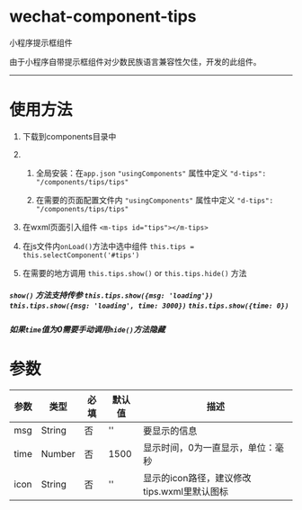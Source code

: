 # wechat-component-tips
小程序提示框组件

由于小程序自带提示框组件对少数民族语言兼容性欠佳，开发的此组件。

---

# 使用方法

1.  下载到components目录中

2.    
    1. 全局安装：在`app.json` `"usingComponents"` 属性中定义 `"d-tips": "/components/tips/tips"`

    2. 在需要的页面配置文件内 `"usingComponents"` 属性中定义 `"d-tips": "/components/tips/tips"`

3.  在wxml页面引入组件 `<m-tips id="tips"></m-tips>`

4.  在js文件内`onLoad()`方法中选中组件 `this.tips = this.selectComponent('#tips')`

5.  在需要的地方调用 `this.tips.show()` or `this.tips.hide()` 方法


##### `show()` 方法支持传参 `this.tips.show({msg: 'loading'})` `this.tips.show({msg: 'loading', time: 3000})` `this.tips.show({time: 0})`

##### 如果`time`值为0需要手动调用`hide()`方法隐藏

# 参数

 参数 | 类型 | 必填 | 默认值 | 描述
 ---- | ----- | -----| ----- | ------ 
 msg  | String | 否 | '' | 要显示的信息 
 time | Number | 否 | 1500 | 显示时间，0为一直显示，单位：毫秒 
 icon | String | 否 | '' | 显示的icon路径，建议修改tips.wxml里默认图标


